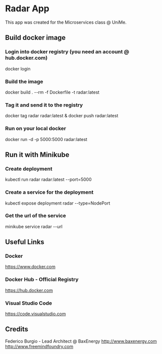 # Radar App
This app was created for the Microservices class @ UniMe.

## Build docker image
### Login into docker registry (you need an account @ hub.docker.com)
docker login

### Build the image
docker build . --rm -f Dockerfile -t radar:latest

### Tag it and send it to the registry
docker tag radar radar:latest & docker push radar:latest

### Run on your local docker
docker run -d -p 5000:5000 radar:latest

## Run it with Minikube
### Create deployment
kubectl run radar radar:latest --port=5000

### Create a service for the deployment
kubectl expose deployment radar --type=NodePort

### Get the url of the service
minikube service radar --url

## Useful Links
### Docker
https://www.docker.com

### Docker Hub - Official Registry
https://hub.docker.com

### Visual Studio Code
https://code.visualstudio.com

## Credits
Federico Burgio - Lead Architect @ BaxEnergy
http://www.baxenergy.com
http://www.freemindfoundry.com
